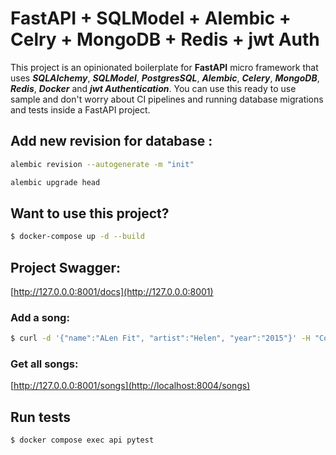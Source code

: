 # FastAPI + SQLModel + Alembic + Celry + MongoDB + Redis + jwt Auth

This project is an opinionated boilerplate for **FastAPI** micro framework that uses  **_SQLAlchemy_**, 
_**SQLModel**_, **_PostgresSQL_**, _**Alembic**_, **_Celery_**, **_MongoDB_**, _**Redis**_, **_Docker_** and **_jwt Authentication_**. You can use this ready to
use sample and don't worry about CI pipelines and running database migrations and tests inside a FastAPI project.

## Add new revision for database :

```sh
alembic revision --autogenerate -m "init"

alembic upgrade head
```

## Want to use this project?

```sh
$ docker-compose up -d --build
```

## Project Swagger:

[http://127.0.0.0:8001/docs](http://127.0.0.0:8001)


### Add a song:

```sh
$ curl -d '{"name":"ALen Fit", "artist":"Helen", "year":"2015"}' -H "Content-Type: application/json" -X POST http://127.0.0.1:8001/songs
```

### Get all songs:

[http://127.0.0.0:8001/songs](http://localhost:8004/songs)

## Run tests

```sh
$ docker compose exec api pytest
```